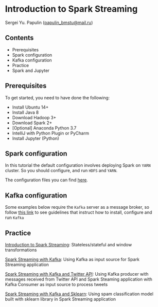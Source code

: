# Introduction to Spark Streaming
Sergei Yu. Papulin (papulin_bmstu@mail.ru)


## Contents

- Prerequisites
- Spark configuration
- Kafka configuration
- Practice
- Spark and Jupyter

## Prerequisites

To get started, you need to have done the following:

- Install Ubuntu 14+
- Install Java 8
- Download Hadoop 3+
- Download Spark 2+
- [Optional] Anaconda Python 3.7
- IntelliJ with Python Plugin or PyCharm
- Install Jupyter (Python)

## Spark configuration

In this tutorial the default configuration involves deploying Spark on `YARN` cluster. So you should configure, and run `HDFS` and `YARN`.

The configuration files you can find [here](spark_basics.md).

## Kafka configuration

Some examples below require the `Kafka` server as a message broker, so follow [this link](kafka_basics.md) to see guidelines that instruct how to install, configure and run `Kafka`

## Practice

[Introduction to Spark Streaming](https://nbviewer.jupyter.org/github/BigDataProcSystems/Spark_Streaming/blob/master/spark_streaming_intro.ipynb):
Stateless/stateful and window transformations 

[Spark Streaming with Kafka](https://nbviewer.jupyter.org/github/BigDataProcSystems/Spark_Streaming/blob/master/spark_streaming_kafka.ipynb): Using Kafka as input source for Spark Streaming application

[Spark Streaming with Kafka and Twitter API](https://nbviewer.jupyter.org/github/BigDataProcSystems/Spark_Streaming/blob/master/spark_streaming_kafka_tweets.ipynb): Using Kafka producer with messages received from Twitter API and Spark Steaming application with Kafka Consumer as input source to process tweets

[Spark Streaming with Kafka and Sklearn](https://nbviewer.jupyter.org/github/BigDataProcSystems/Spark_Streaming/blob/master/spark_streaming_spam_classification.ipynb): Using spam classification model built with sklearn library in Spark Streaming application

